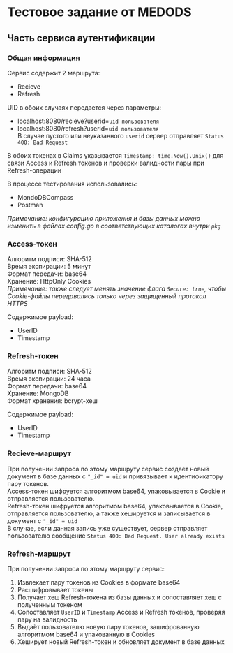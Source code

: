 # Тестовое задание от MEDODS
## Часть сервиса аутентификации
### Общая информация
Сервис содержит 2 маршрута:
* Recieve
* Refresh

UID в обоих случаях передается через параметры:
* localhost:8080/recieve?userid=`uid пользователя`
* localhost:8080/refresh?userid=`uid пользователя`\
В случае пустого или неуказанного `userid` сервер отправляет `Status 400: Bad Request`

В обоих токенах в Claims указывается `Timestamp: time.Now().Unix()` для связи Access и Refresh токенов и проверки валидности пары при Refresh-операции

В процессе тестирования использовались:
* MondoDBCompass
* Postman

*Примечание: конфигурацию приложения и базы данных можно изменить в файлах config.go в соответствующих каталогах внутри `pkg`*

### Access-токен
Алгоритм подписи: SHA-512\
Время экспирации: 5 минут\
Формат передачи: base64\
Хранение: HttpOnly Cookies\
*Примечание: также следует менять значение флага `Secure: true`, чтобы Cookie-файлы передавались только через защищенный протокол HTTPS*

Содержимое payload:
* UserID
* Timestamp

### Refresh-токен
Алгоритм подписи: SHA-512\
Время экспирации: 24 часа\
Формат передачи: base64\
Хранение: MongoDB\
Формат хранения: bcrypt-хеш

Содержимое payload:
* UserID
* Timestamp

### Recieve-маршрут
При получении запроса по этому маршруту сервис создаёт новый документ в базе данных с `"_id" = uid` и привязывает к идентификатору пару токенов.\
Access-токен шифруется алгоритмом base64, упаковывается в Cookie и отправляется пользователю.\
Refresh-токен шифруется алгоритмом base64, упаковывается в Cookie, отправляется пользователю, а также хешируется и записывается в документ с `"_id" = uid`\
В случае, если данная запись уже существует, сервер отправляет пользователю сообщение `Status 400: Bad Request. User already exists`

### Refresh-маршрут
При получении запроса по этому маршруту сервис:
1. Извлекает пару токенов из Cookies в формате base64
2. Расшифровывает токены
3. Получает хеш Refresh-токена из базы данных и сопоставляет хеш с полученным токеном
4. Сопоставляет `UserID` и `Timestamp` Access и Refresh токенов, проверяя пару на валидность
5. Выдаёт пользователю новую пару токенов, зашифрованную алгоритмом base64 и упакованную в Cookies
6. Хеширует новый Refresh-токен и обновляет документ в базе данных
